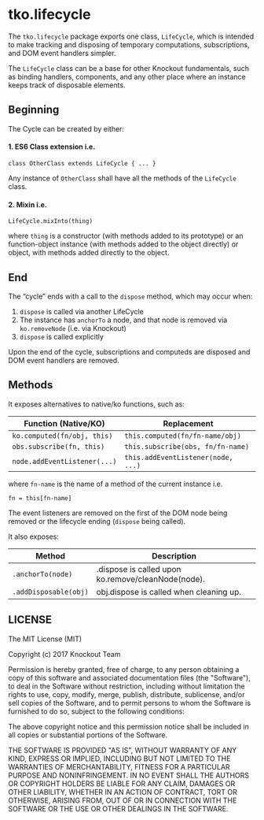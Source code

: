 # tko.lifecycle

The `tko.lifecycle` package exports one class, `LifeCycle`, which is intended to make tracking and disposing of temporary computations, subscriptions, and DOM event handlers simpler.


The `LifeCycle` class can be a base for other Knockout fundamentals, such as binding handlers, components, and any other place where an instance keeps track of disposable elements.

## Beginning

The Cycle can be created by either:

#### 1. ES6 Class extension i.e.

```
class OtherClass extends LifeCycle { ... }
```

Any instance of `OtherClass` shall have all the methods of the `LifeCycle` class.

#### 2. Mixin i.e.

```
LifeCycle.mixInto(thing)
```

where `thing` is a constructor (with methods added to its prototype) or an function-object instance (with methods added to the object directly) or object, with methods added directly to the object.

## End

The “cycle” ends with a call to the `dispose` method, which may occur
when:

1. `dispose` is called via another LifeCycle
2. The instance has `anchorTo` a node, and that node is removed via `ko.removeNode` (i.e. via Knockout)
3. `dispose` is called explicitly

Upon the end of the cycle, subscriptions and computeds are disposed and DOM event handlers are removed.

## Methods

It exposes alternatives to native/ko functions, such as:

|  Function (Native/KO)       |   Replacement
|  ------------               |   --------------
|  `ko.computed(fn/obj, this)`  |  `this.computed(fn/fn-name/obj)`
|  `obs.subscribe(fn, this)`    |  `this.subscribe(obs, fn/fn-name)`
|  `node.addEventListener(...)` |  `this.addEventListener(node, ...)`

where `fn-name` is the name of a method of the current instance i.e.

```
fn = this[fn-name]
```

The event listeners are removed on the first of the DOM node being removed
or the lifecycle ending (`dispose` being called).

It also exposes:

|  Method  | Description
|  ------  | ----
|  `.anchorTo(node)` | .dispose is called upon ko.remove/cleanNode(node).
|  `.addDisposable(obj)` | obj.dispose is called when cleaning up.




LICENSE
---

The MIT License (MIT)

Copyright (c) 2017 Knockout Team

Permission is hereby granted, free of charge, to any person obtaining a copy of this software and associated documentation files (the "Software"), to deal in the Software without restriction, including without limitation the rights to use, copy, modify, merge, publish, distribute, sublicense, and/or sell copies of the Software, and to permit persons to whom the Software is furnished to do so, subject to the following conditions:

The above copyright notice and this permission notice shall be included in all copies or substantial portions of the Software.

THE SOFTWARE IS PROVIDED "AS IS", WITHOUT WARRANTY OF ANY KIND, EXPRESS OR IMPLIED, INCLUDING BUT NOT LIMITED TO THE WARRANTIES OF MERCHANTABILITY, FITNESS FOR A PARTICULAR PURPOSE AND NONINFRINGEMENT. IN NO EVENT SHALL THE AUTHORS OR COPYRIGHT HOLDERS BE LIABLE FOR ANY CLAIM, DAMAGES OR OTHER LIABILITY, WHETHER IN AN ACTION OF CONTRACT, TORT OR OTHERWISE, ARISING FROM, OUT OF OR IN CONNECTION WITH THE SOFTWARE OR THE USE OR OTHER DEALINGS IN THE SOFTWARE.